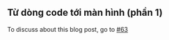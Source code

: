 ## Từ dòng code tới màn hình (phần 1) 

To discuss about this blog post, go to [#63](https://github.com/ngxson/blog-comments/issues/63)

<!-- {"issue":63} -->